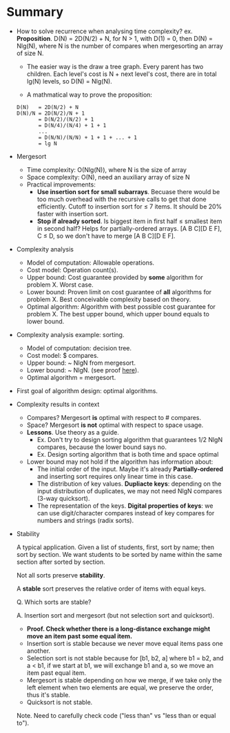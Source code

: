 # Summary
* How to solve recurrence when analysing time complexity?
  ex. __Proposition__. D(N) = 2D(N/2) + N, for N > 1, with D(1) = 0, then D(N) = Nlg(N), where N is the number of compares when mergesorting an array of size N.
  
  * The easier way is the draw a tree graph. Every parent has two children. Each level's cost is N + next level's cost, there are in total lg(N) levels, so D(N) = Nlg(N).
  
  * A mathmatical way to prove the proposition:
  ```
  D(N)   = 2D(N/2) + N
  D(N)/N = 2D(N/2)/N + 1
         = D(N/2)/(N/2) + 1
         = D(N/4)/(N/4) + 1 + 1
         ...
         = D(N/N)/(N/N) + 1 + 1 + ... + 1
         = lg N
  ```

* Mergesort
  * Time complexity: O(Nlg(N)), where N is the size of array
  * Space complexity: O(N), need an auxiliary array of size N
  * Practical improvements:
    * __Use insertion sort for small subarrays__. Becuase there would be too much overhead with the recursive calls to get that done efficiently. Cutoff to insertion sort for ≤ 7 items. It should be 20% faster with insertion sort.
    * __Stop if already sorted__. Is biggest item in first half ≤ smallest item in second half? Helps for partially-ordered arrays. [A B C][D E F], C ≤ D, so we don't have to merge [A B C][D E F].

* Complexity analysis
  * Model of computation: Allowable operations.
  * Cost model: Operation count(s).
  * Upper bound: Cost guarantee provided by __some__ algorithm for problem X. Worst case.
  * Lower bound: Proven limit on cost guarantee of __all__ algorithms for problem X. Best conceivable complexity based on theory.
  * Optimal algorithm: Algorithm with best possible cost guarantee for problem X. The best upper bound, which upper bound equals to lower bound.

* Complexity analysis example: sorting.
  * Model of computation: decision tree.
  * Cost model: $ compares.
  * Upper bound: ~ NlgN from mergesort.
  * Lower bound: ~ NlgN. (see proof [here][1]).
  * Optimal algorithm = mergesort.

* First goal of algorithm design: optimal algorithms.

* Complexity results in context
  * Compares? Mergesort __is__ optimal with respect to # compares.
  * Space? Mergesort __is not__ optimal with respect to space usage.
  * __Lessons__. Use theory as a guide.
    * Ex. Don't try to design sorting algorithm that guarantees 1/2 NlgN compares, because the lower bound says no. 
    * Ex. Design sorting algorithm that is both time and space optimal
  * Lower bound may not hold if the algorithm has information about:
    * The initial order of the input. Maybe it's already __Partially-ordered__ and inserting sort requires only linear time in this case.
    * The distribution of key values. __Dupliacte keys__: depending on the input distribution of duplicates, we may not need NlgN compares (3-way quicksort).
    * The representation of the keys. __Digital properties of keys__: we can use digit/character compares instead of key compares for numbers and strings (radix sorts).

* Stability

  A typical application. Given a list of students, first, sort by name; then sort by section. We want students to be sorted by name within the same section after sorted by section.

  Not all sorts preserve __stability__.

  A __stable__ sort preserves the relative order of items with equal keys.

  Q. Which sorts are stable?

  A. Insertion sort and mergesort (but not selection sort and quicksort).
    * __Proof. Check whether there is a long-distance exchange might move an item past some equal item.__
    * Insertion sort is stable because we never move equal items pass one another.
    * Selection sort is not stable because for [b1, b2, a] where b1 = b2, and a < b1, if we start at b1, we will exchange b1 and a, so we move an item past equal item.
    * Mergesort is stable depending on how we merge, if we take only the left element when two elements are equal, we preserve the order, thus it's stable.
    * Quicksort is not stable.

  Note. Need to carefully check code ("less than" vs "less than or equal to").

[1]: https://www.coursera.org/learn/algorithms-part1/lecture/xAltF/sorting-complexity